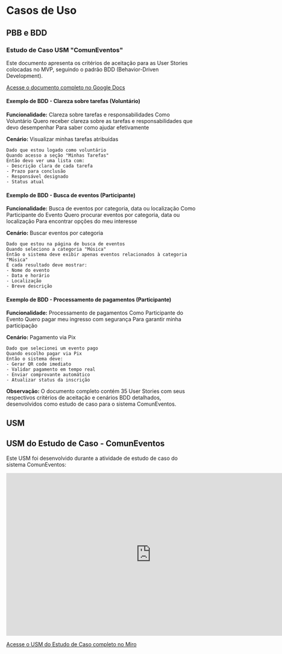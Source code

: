 # Casos de Uso

## PBB e BDD

### Estudo de Caso USM "ComunEventos"

Este documento apresenta os critérios de aceitação para as User Stories colocadas no MVP, seguindo o padrão BDD (Behavior-Driven Development).

[Acesse o documento completo no Google Docs](https://docs.google.com/document/d/1pbP3jJbLqM3W5ogY0hJ9ZvA8cGE3Kahbp5ONC6vERX0/edit?tab=t.0)

#### Exemplo de BDD - Clareza sobre tarefas (Voluntário)

**Funcionalidade:** Clareza sobre tarefas e responsabilidades
Como Voluntário
Quero receber clareza sobre as tarefas e responsabilidades que devo desempenhar
Para saber como ajudar efetivamente

**Cenário:** Visualizar minhas tarefas atribuídas
```gherkin
Dado que estou logado como voluntário
Quando acesso a seção "Minhas Tarefas"
Então devo ver uma lista com:
- Descrição clara de cada tarefa
- Prazo para conclusão
- Responsável designado
- Status atual
```

#### Exemplo de BDD - Busca de eventos (Participante)

**Funcionalidade:** Busca de eventos por categoria, data ou localização
Como Participante do Evento
Quero procurar eventos por categoria, data ou localização
Para encontrar opções do meu interesse

**Cenário:** Buscar eventos por categoria
```gherkin
Dado que estou na página de busca de eventos
Quando seleciono a categoria "Música"
Então o sistema deve exibir apenas eventos relacionados à categoria "Música"
E cada resultado deve mostrar:
- Nome do evento
- Data e horário
- Localização
- Breve descrição
```

#### Exemplo de BDD - Processamento de pagamentos (Participante)

**Funcionalidade:** Processamento de pagamentos
Como Participante do Evento
Quero pagar meu ingresso com segurança
Para garantir minha participação

**Cenário:** Pagamento via Pix
```gherkin
Dado que selecionei um evento pago
Quando escolho pagar via Pix
Então o sistema deve:
- Gerar QR code imediato
- Validar pagamento em tempo real
- Enviar comprovante automático
- Atualizar status da inscrição
```

**Observação:** O documento completo contém 35 User Stories com seus respectivos critérios de aceitação e cenários BDD detalhados, desenvolvidos como estudo de caso para o sistema ComunEventos.

## USM

## USM do Estudo de Caso - ComunEventos

Este USM foi desenvolvido durante a atividade de estudo de caso do sistema ComunEventos:

<iframe width="768" height="432" src="https://miro.com/app/live-embed/uXjVInoXe-k=/?embedMode=view_only_without_ui&moveToViewport=-10039,-2606,11852,7466&embedId=463774134693" frameborder="0" scrolling="no" allow="fullscreen; clipboard-read; clipboard-write" allowfullscreen></iframe>

[Acesse o USM do Estudo de Caso completo no Miro](https://miro.com/app/board/uXjVInoXe-k=/)